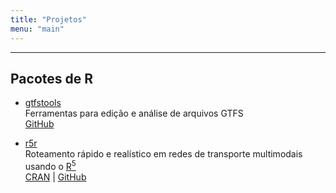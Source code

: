 ```yaml
---
title: "Projetos"
menu: "main"
---
```


<div class="mx-0 mx-md-4"> <hr> </div>

## Pacotes de R

- [gtfstools](https://github.com/ipeaGIT/gtfstools) \
  Ferramentas para edição e análise de arquivos GTFS \
  [GitHub](https://github.com/ipeaGIT/gtfstools)

- [r5r](https://github.com/ipeaGIT/r5r) \
  Roteamento rápido e realístico em redes de transporte multimodais usando o [R<sup>5</sup>](https://github.com/conveyal/r5) \
  [CRAN](https://CRAN.R-project.org/package=r5r) | [GitHub](https://github.com/ipeaGIT/r5r)
